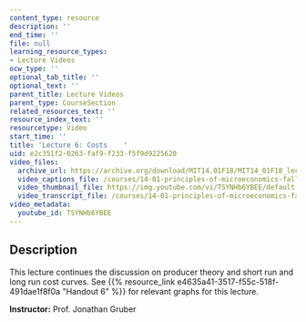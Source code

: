 ```yaml
---
content_type: resource
description: ''
end_time: ''
file: null
learning_resource_types:
- Lecture Videos
ocw_type: ''
optional_tab_title: ''
optional_text: ''
parent_title: Lecture Videos
parent_type: CourseSection
related_resources_text: ''
resource_index_text: ''
resourcetype: Video
start_time: ''
title: 'Lecture 6: Costs    '
uid: e2c351f2-0263-faf9-f233-f5f9d9225620
video_files:
  archive_url: https://archive.org/download/MIT14.01F18/MIT14_01F18_lec06_300k.mp4
  video_captions_file: /courses/14-01-principles-of-microeconomics-fall-2018/2136d0c5f2da50fc926360b04ee41526_TSYNHb6YBEE.vtt
  video_thumbnail_file: https://img.youtube.com/vi/TSYNHb6YBEE/default.jpg
  video_transcript_file: /courses/14-01-principles-of-microeconomics-fall-2018/8f0f7f4dd0a416462ce949a81c3a96e6_TSYNHb6YBEE.pdf
video_metadata:
  youtube_id: TSYNHb6YBEE
---
```


Description
-----------

This lecture continues the discussion on producer theory and short run and long run cost curves. See {{% resource_link e4635a41-3517-f55c-518f-491dae1f8f0a "Handout 6" %}} for relevant graphs for this lecture. 

**Instructor:** Prof. Jonathan Gruber


